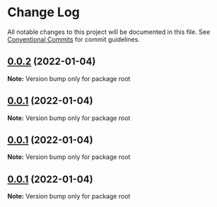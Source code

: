 # Change Log

All notable changes to this project will be documented in this file.
See [Conventional Commits](https://conventionalcommits.org) for commit guidelines.

## [0.0.2](https://github.com/heiyehk/hyjs/compare/v0.0.1-alpha.6...v0.0.2) (2022-01-04)

**Note:** Version bump only for package root





## [0.0.1](https://github.com/heiyehk/hyjs/compare/v0.0.1-alpha.6...v0.0.1) (2022-01-04)

**Note:** Version bump only for package root





## [0.0.1](https://github.com/heiyehk/hyjs/compare/v0.0.1-alpha.6...v0.0.1) (2022-01-04)

**Note:** Version bump only for package root





## [0.0.1](https://github.com/heiyehk/hyjs/compare/v0.0.1-alpha.6...v0.0.1) (2022-01-04)

**Note:** Version bump only for package root
